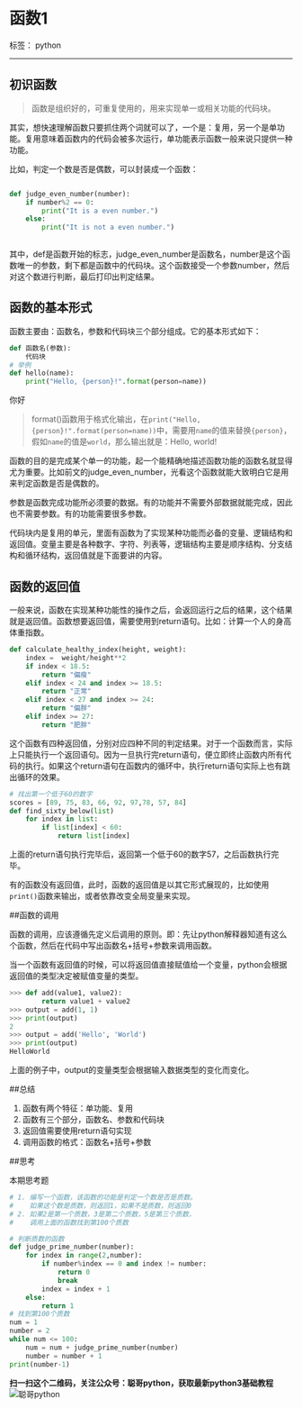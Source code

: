 # 函数1

标签： python

---

## 初识函数

>函数是组织好的，可重复使用的，用来实现单一或相关功能的代码块。

其实，想快速理解函数只要抓住两个词就可以了，一个是：复用，另一个是单功能。复用意味着函数内的代码会被多次运行，单功能表示函数一般来说只提供一种功能。

比如，判定一个数是否是偶数，可以封装成一个函数：
```python

def judge_even_number(number):
    if number%2 == 0:
        print("It is a even number.")
    else:
        print("It is not a even number.")
        
```
其中，def是函数开始的标志，judge_even_number是函数名，number是这个函数唯一的参数，剩下都是函数中的代码块。这个函数接受一个参数number，然后对这个数进行判断，最后打印出判定结果。

## 函数的基本形式
函数主要由：函数名，参数和代码块三个部分组成。它的基本形式如下：
```python
def 函数名(参数):
    代码块
# 举例
def hello(name):
    print("Hello, {person}!".format(person=name))
```
你好

> format()函数用于格式化输出，在`print("Hello, {person}!".format(person=name))`中，需要用`name`的值来替换`{person}`，假如`name`的值是`world`，那么输出就是：Hello, world!

函数的目的是完成某个单一的功能，起一个能精确地描述函数功能的函数名就显得尤为重要。比如前文的judge_even_number，光看这个函数就能大致明白它是用来判定函数是否是偶数的。

参数是函数完成功能所必须要的数据。有的功能并不需要外部数据就能完成，因此也不需要参数。有的功能需要很多参数。

代码块内是复用的单元，里面有函数为了实现某种功能而必备的变量、逻辑结构和返回值。变量主要是各种数字、字符、列表等，逻辑结构主要是顺序结构、分支结构和循环结构，返回值就是下面要讲的内容。

## 函数的返回值

一般来说，函数在实现某种功能性的操作之后，会返回运行之后的结果，这个结果就是返回值。函数想要返回值，需要使用到return语句。比如：计算一个人的身高体重指数。
```python
def calculate_healthy_index(height, weight):
    index =  weight/height**2
    if index < 18.5:
        return "偏瘦"
    elif index < 24 and index >= 18.5:
        return "正常"
    elif index < 27 and index >= 24:
        return "偏胖"
    elif index >= 27:
        return "肥胖"
```
这个函数有四种返回值，分别对应四种不同的判定结果。对于一个函数而言，实际上只能执行一个返回语句。因为一旦执行完return语句，便立即终止函数内所有代码的执行。如果这个return语句在函数内的循环中，执行return语句实际上也有跳出循环的效果。

```python
# 找出第一个低于60的数字
scores = [89, 75, 83, 66, 92, 97,78, 57, 84]
def find_sixty_below(list)
    for index in list:
        if list[index] < 60:
            return list[index]
```
上面的return语句执行完毕后，返回第一个低于60的数字57，之后函数执行完毕。

有的函数没有返回值，此时，函数的返回值是以其它形式展现的，比如使用`print()`函数来输出，或者依靠改变全局变量来实现。

##函数的调用

函数的调用，应该遵循先定义后调用的原则。即：先让python解释器知道有这么个函数，然后在代码中写出函数名+括号+参数来调用函数。

当一个函数有返回值的时候，可以将返回值直接赋值给一个变量，python会根据返回值的类型决定被赋值变量的类型。

```python
>>> def add(value1, value2):
        return value1 + value2
>>> output = add(1, 1)
>>> print(output)
2
>>> output = add('Hello', 'World')
>>> print(output)
HelloWorld
```
上面的例子中，output的变量类型会根据输入数据类型的变化而变化。

##总结
1. 函数有两个特征：单功能、复用
2. 函数有三个部分，函数名、参数和代码块
3. 返回值需要使用return语句实现
4. 调用函数的格式：函数名+括号+参数

##思考

本期思考题
```python
# 1. 编写一个函数，该函数的功能是判定一个数是否是质数。
#    如果这个数是质数，则返回1，如果不是质数，则返回0
# 2. 如果2是第一个质数，3是第二个质数，5是第三个质数，
#    调用上面的函数找到第100个质数

# 判断质数的函数
def judge_prime_number(number):
    for index in range(2,number):
        if number%index == 0 and index != number:
            return 0
            break
        index = index + 1
    else:
        return 1
# 找到第100个质数
num = 1
number = 2
while num <= 100:
    num = num + judge_prime_number(number)
    number = number + 1
print(number-1)
```

**扫一扫这个二维码，关注公众号：聪哥python，获取最新python3基础教程**
![聪哥python](http://opa63tcx6.bkt.clouddn.com/qrcode%E8%81%AA%E5%93%A5python.jpg)
